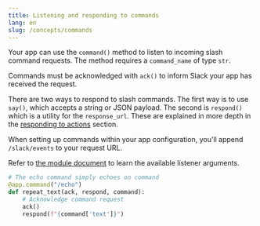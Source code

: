 ```yaml
---
title: Listening and responding to commands
lang: en
slug: /concepts/commands
---
```




Your app can use the `command()` method to listen to incoming slash command requests. The method requires a `command_name` of type `str`.

Commands must be acknowledged with `ack()` to inform Slack your app has received the request.

There are two ways to respond to slash commands. The first way is to use `say()`, which accepts a string or JSON payload. The second is `respond()` which is a utility for the `response_url`. These are explained in more depth in the [responding to actions](/concepts/action-respond) section.

When setting up commands within your app configuration, you'll append `/slack/events` to your request URL.




Refer to [the module document](https://slack.dev/bolt-python/api-docs/slack_bolt/kwargs_injection/args.html) to learn the available listener arguments.
```python
# The echo command simply echoes on command
@app.command("/echo")
def repeat_text(ack, respond, command):
    # Acknowledge command request
    ack()
    respond(f"{command['text']}")
```
